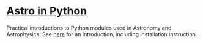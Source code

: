 # [Astro in Python](http://www.polyphant.com/astro-python/)

Practical introductions to Python modules used in Astronomy and Astrophysics. See [here](http://www.polyphant.com/astro-python/) for an introduction, including installation instruction.

